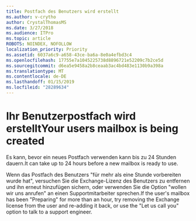 ```yaml
---
title: Postfach des Benutzers wird erstellt
ms.author: v-crytho
author: CrystalThomasMS
ms.date: 3/27/2018
ms.audience: ITPro
ms.topic: article
ROBOTS: NOINDEX, NOFOLLOW
localization_priority: Priority
ms.assetid: 6037a6c9-a658-43ce-ba6a-8e0a4efbd3c4
ms.openlocfilehash: 17755e7a1045225738d8896721e52209c7b2ce5d
ms.sourcegitcommit: d6ea5e9458a2b8ceaab3ac4bd483e1130b9a398a
ms.translationtype: MT
ms.contentlocale: de-DE
ms.lasthandoff: 01/15/2019
ms.locfileid: "28289634"
---
```

# <a name="your-users-mailbox-is-being-created"></a><span data-ttu-id="9deff-102">Ihr Benutzerpostfach wird erstellt</span><span class="sxs-lookup"><span data-stu-id="9deff-102">Your users mailbox is being created</span></span>

<span data-ttu-id="9deff-103">Es kann, bevor ein neues Postfach verwenden kann bis zu 24 Stunden dauern.</span><span class="sxs-lookup"><span data-stu-id="9deff-103">It can take up to 24 hours before a new mailbox is ready to use.</span></span>
  
<span data-ttu-id="9deff-104">Wenn das Postfach des Benutzers "für mehr als eine Stunde vorbereiten wurde hat", versuchen Sie die Exchange-Lizenz des Benutzers zu entfernen und ihn erneut hinzufügen sichern, oder verwenden Sie die Option "wollen wir uns anrufen" an einen Supportmitarbeiter sprechen.</span><span class="sxs-lookup"><span data-stu-id="9deff-104">If the user's mailbox has been "Preparing" for more than an hour, try removing the Exchange license from the user and re-adding it back, or use the "Let us call you" option to talk to a support engineer.</span></span>
  

